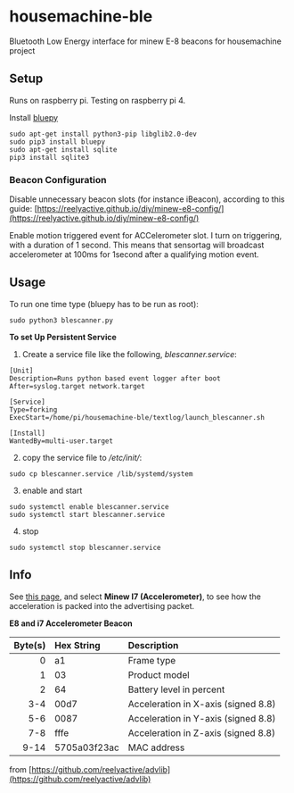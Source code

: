 # housemachine-ble
Bluetooth Low Energy interface for minew E-8 beacons for housemachine project

## Setup
Runs on raspberry pi. Testing on raspberry pi 4. 

Install [bluepy](https://github.com/IanHarvey/bluepy)

```
sudo apt-get install python3-pip libglib2.0-dev
sudo pip3 install bluepy
sudo apt-get install sqlite
pip3 install sqlite3
```

### Beacon Configuration
Disable unnecessary beacon slots (for instance iBeacon), according to this guide: [https://reelyactive.github.io/diy/minew-e8-config/](https://reelyactive.github.io/diy/minew-e8-config/)

Enable motion triggered event for ACCelerometer slot. I turn on triggering, with a duration of 1 second. This means that sensortag will broadcast accelerometer at 100ms for 1second after a qualifying motion event.

## Usage
To run one time type (bluepy has to be run as root):

`sudo python3 blescanner.py`

__To set Up Persistent Service__

1. Create a service file like the following, _blescanner.service_:
```
[Unit]
Description=Runs python based event logger after boot
After=syslog.target network.target

[Service]
Type=forking
ExecStart=/home/pi/housemachine-ble/textlog/launch_blescanner.sh

[Install]
WantedBy=multi-user.target
```

2. copy the service file to _/etc/init/_:

```console
sudo cp blescanner.service /lib/systemd/system
```

3. enable and start

```console
sudo systemctl enable blescanner.service
sudo systemctl start blescanner.service
```

4. stop
```console
sudo systemctl stop blescanner.service
```

## Info
See [this page](https://reelyactive.github.io/advlib/), and select __Minew I7 (Accelerometer)__, to see how the acceleration is packed into the advertising packet.

__E8 and i7 Accelerometer Beacon__

| Byte(s) | Hex String   | Description                         |
|--------:|:-------------|:------------------------------------|
| 0       | a1           | Frame type                          |
| 1       | 03           | Product model                       |
| 2       | 64           | Battery level in percent            |
| 3-4     | 00d7         | Acceleration in X-axis (signed 8.8) |
| 5-6     | 0087         | Acceleration in Y-axis (signed 8.8) |
| 7-8     | fffe         | Acceleration in Z-axis (signed 8.8) |
| 9-14    | 5705a03f23ac | MAC address                         |

from [https://github.com/reelyactive/advlib](https://github.com/reelyactive/advlib)
